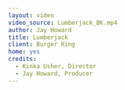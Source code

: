 ```yaml
---
layout: video
video_source: Lumberjack_BK.mp4
author: Jay Howard
title: Lumberjack
client: Burger King
home: yes
credits:
  - Kinka Usher, Director
  - Jay Howard, Producer
---
```

